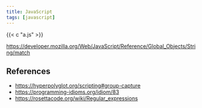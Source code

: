 ```yaml
---
title: JavaScript
tags: [javascript]
---
```


{{< c "a.js" >}}

<https://developer.mozilla.org/Web/JavaScript/Reference/Global_Objects/String/match>

## References

- <https://hyperpolyglot.org/scripting#group-capture>
- <https://programming-idioms.org/idiom/83>
- <https://rosettacode.org/wiki/Regular_expressions>
